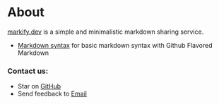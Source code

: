 # About

[markify.dev](/) is a simple and minimalistic markdown sharing service.

* [Markdown syntax](/info/markdown) for basic markdown syntax with Github Flavored Markdown

### Contact us:
* Star on [GitHub](https://github.com/vdimir/markify)
* Send feedback to [Email](mailto:info@markify.dev)
